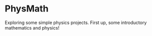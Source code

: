 # PhysMath
Exploring some simple physics projects. First up, some introductory mathematics and physics!
